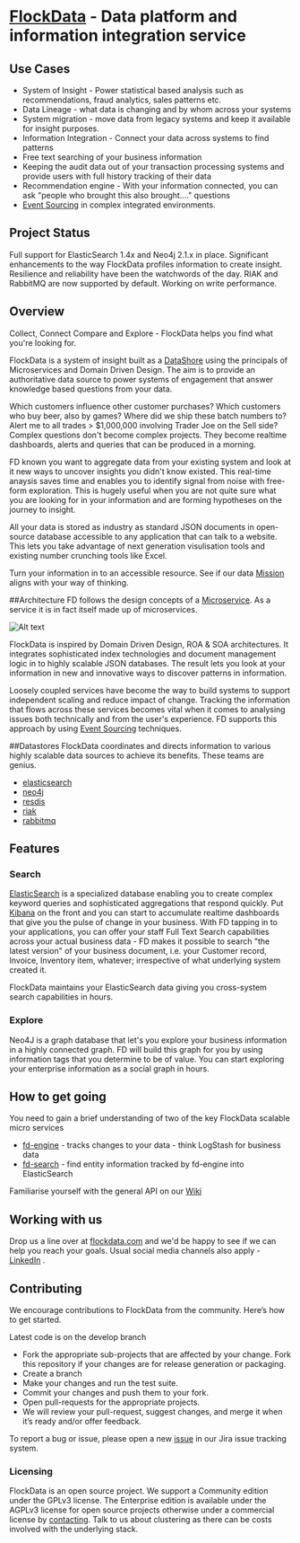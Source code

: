 [FlockData](http://FlockData.com) - Data platform and information integration service
===========

## Use Cases
* System of Insight - Power statistical based analysis such as recommendations, fraud analytics, sales patterns etc.
* Data Lineage - what data is changing and by whom across your systems
* System migration - move data from legacy systems and keep it available for insight purposes.
* Information Integration - Connect your data across systems to find patterns
* Free text searching of your business information
* Keeping the audit data out of your transaction processing systems and provide users with full history tracking of their data
* Recommendation engine - With your information connected, you can ask "people who brought this also brought...." questions
* [Event Sourcing](http://martinfowler.com/eaaDev/EventSourcing.html) in complex integrated environments.

## Project Status
Full support for ElasticSearch 1.4x and Neo4j 2.1.x in place.
Significant enhancements to the way FlockData profiles information to create insight.
Resilience and reliability have been the watchwords of the day. RIAK and RabbitMQ are now supported by default.
Working on write performance.

## Overview
Collect, Connect Compare and Explore  - FlockData helps you find what you're looking for.

FlockData is a system of insight built as a [DataShore](http://martinfowler.com/bliki/DataLake.html) using the principals of Microservices and Domain Driven Design. The aim is to provide an authoritative data source to power systems of engagement that answer knowledge based questions from your data.

Which customers influence other customer purchases? Which customers who buy beer, also by games? Where did we ship these batch numbers to? Alert me to all trades > $1,000,000 involving Trader Joe on the Sell side? Complex questions don't become complex projects. They become realtime dashboards, alerts and queries that can be produced in a morning.

FD known you want to aggregate data from your existing system and look at it new ways to uncover insights you didn't know existed. This real-time anaysis saves time and enables you to identify signal from noise with free-form exploration. This is hugely useful when you are not quite sure what you are looking for in your information and are forming hypotheses on the journey to insight.

All your data is stored as industry as standard JSON documents in open-source database accessible to any application that can talk to a website. This lets you take advantage of next generation visulisation tools and existing number crunching tools like Excel.

Turn your information in to an accessible resource. See if our data [Mission](http://www.monowai.com/wiki/pages/viewpage.action?pageId=13172853) aligns with your way of thinking.

##Architecture
FD follows the design concepts of a [Microservice](http://martinfowler.com/articles/microservices.html). As a service it is in fact itself made up of microservices.

![Alt text](https://bitbucket.org/monowai/flockdata.org/raw/77e20cdf6e83f28cd8db6ee4561a4b0659f06443/micro-service.png?at=develop)

FlockData is inspired by Domain Driven Design, ROA & SOA architectures. It integrates sophisticated index technologies and document management logic in to highly scalable JSON databases. The result lets you look at your information in new and innovative ways to discover patterns in information.

Loosely coupled services have become the way to build systems to support independent scaling and reduce impact of change. Tracking the information that flows across these services becomes vital when it comes to analysing issues both technically and from the user's experience. FD supports this approach by using [Event Sourcing](http://martinfowler.com/eaaDev/EventSourcing.html) techniques.

##Datastores
FlockData coordinates and directs information to various highly scalable data sources to achieve its benefits. These teams are genius. 
* [elasticsearch](https://github.com/elasticsearch/elasticsearch)
* [neo4j](https://github.com/neo4j/neo4j)
* [resdis](https://github.com/antirez/redis)
* [riak](http://basho.com/riak/)
* [rabbitmq](https://github.com/rabbitmq/rabbitmq-server)

## Features
### Search
[ElasticSearch](htt://www.elastic.co) is a specialized database enabling you to create complex keyword queries and sophisticated aggregations that respond quickly.  Put [Kibana](http://www.elasticsearch.org/overview/kibana/) on the front and you can start to accumulate realtime dashboards that give you the pulse of change in your business. With FD tapping in to your applications, you can offer your staff Full Text Search capabilities across your actual business data - FD makes it possible to search "the latest version" of your business document, i.e. your Customer record, Invoice, Inventory item, whatever; irrespective of what underlying system created it. 

FlockData maintains your ElasticSearch data giving you cross-system search capabilities in hours.

### Explore
Neo4J is a graph database that let's you explore your business information in a highly connected graph. FD will build this graph for you by using information tags that you determine to be of value. You can start exploring your enterprise information as a social graph in hours.

## How to get going
You need to gain a brief understanding of two of the key FlockData scalable micro services

* [fd-engine](fd-engine/README.md) - tracks changes to your data - think LogStash for business data
* [fd-search](fd-search/README.md) - find entity information tracked by fd-engine into ElasticSearch

Familiarise yourself with the general API on our [Wiki](http://www.monowai.com/wiki/pages/viewpage.action?pageId=13172790)

## Working with us
Drop us a line over at [flockdata.com](http://flockdata.com/) and we'd be happy to see if we can help you reach your goals. Usual social media channels also apply - [LinkedIn](http://www.linkedin.com/company/3361595) .

## Contributing
We encourage contributions to FlockData from the community. Here’s how to get started.

Latest code is on the develop branch

* Fork the appropriate sub-projects that are affected by your change. Fork this repository if your changes are for release generation or packaging.
* Create a branch
* Make your changes and run the test suite.
* Commit your changes and push them to your fork.
* Open pull-requests for the appropriate projects.
* We will review your pull-request, suggest changes, and merge it when it’s ready and/or offer feedback.

To report a bug or issue, please open a new [issue](https://monowai.atlassian.net/) in our Jira issue tracking system.

### Licensing
FlockData is an open source project. We support a Community edition under the GPLv3 license. The Enterprise edition is available under the AGPLv3 license for open source projects otherwise under a commercial license by [contacting](http://flockdata.com/). Talk to us about clustering as there can be costs involved with the underlying stack.
